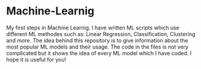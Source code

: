 # Machine-Learnig
My first steps in Machine Learnig. I have written ML scripts which use different ML methodes such as: Linear Regression, Classification, Clustering and more.
The idea behind this repository is to give information about the most popular ML models and their usage. The code in the files is not very complicated but it shows the idea of every ML model which I have coded. I hope it is useful for you!

